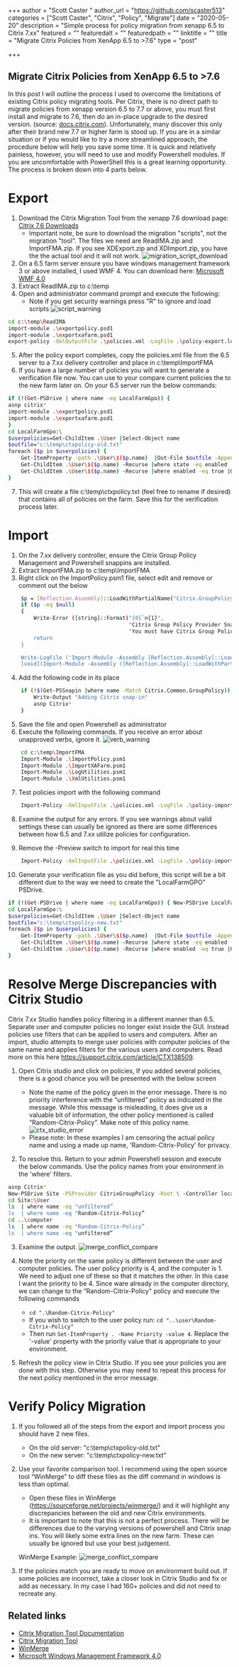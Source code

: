 +++
author = "Scott Caster	"
author_url = "https://github.com/scaster513"
categories = ["Scott Caster", "Citrix", "Policy", "Migrate"]
date = "2020-05-20"
description = "Simple process for policy migration from xenapp 6.5 to Citrix 7.xx"
featured = ""
featuredalt = ""
featuredpath = ""
linktitle = ""
title = "Migrate Citrix Policies from XenApp 6.5 to >7.6"
type = "post"

+++

## Migrate Citrix Policies from XenApp 6.5 to >7.6
In this post I will outline the process I used to overcome the limitations of existing Citrix policy migrating tools. Per Citrix, there is no direct path to migrate policies from xenapp version 6.5 to 7.7 or above, you must first install and migrate to 7.6, then do an in-place upgrade to the desired version. (source: [docs.citrix.com](https://docs.citrix.com/en-us/xenapp-and-xendesktop/7-15-ltsr/upgrade-migrate/xenapp-worker-upgrade.html)). Unfortunately, many discover this only after their brand new 7.7 or higher farm is stood up. If you are in a similar situation or if you would like to try a more streamlined approach, the procedure below will help you save some time. It is quick and relatively painless, however, you will need to use and modify Powershell modules. If you are uncomfortable with PowerShell this is a great learning opportunity. The process is broken down into 4 parts below. 

# Export
1.	Download the Citrix Migration Tool from the xenapp 7.6 download page: [Citrix 7.6 Downloads](https://www.citrix.com/downloads/xenapp/product-software/xenapp-76-enterprise-edition.html)
     * Important note, be sure to download the migration "scripts", not the migration "tool". The files we need are ReadIMA.zip and ImportFMA.zip. If you see XDExport.zip and XDImport.zip, you have the the actual tool and it will not work. 
	 ![migration_script_download](/img/2020/05/migration_script_download.png)
2.	On a 6.5 farm server ensure you have windows management framework 3 or above installed, I used WMF 4. You can download here: [Microsoft WMF 4.0](https://www.microsoft.com/en-us/download/details.aspx?id=40855)
3.	Extract ReadIMA.zip to c:\temp
4.	Open and administrator command prompt and execute the following:
     * Note if you get security warnings press "R" to ignore and load scripts
     ![script_warning](/img/2020/05/script_warning.png)

```bash
cd c:\temp\ReadIMA
import-module .\exportpolicy.psd1
import-module .\exportxafarm.psd1
export-policy -XmlOutputFile .\policies.xml -LogFile .\policy-export.log
```

5.	After the policy export completes, copy the policies.xml file from the 6.5 server to a 7.xx delivery controller and place in c:\temp\ImportFMA
6.	If you have a large number of policies you will want to generate a verification file now. You can use to your compare current policies the to the new farm later on. On your 6.5 server run the below commands: 

```bash
if (!(Get-PSDrive | where name -eq LocalFarmGpo)) { 
asnp citrix*
import-module .\exportpolicy.psd1
import-module .\exportxafarm.psd1
}
cd LocalFarmGpo:\
$userpolicies=Get-ChildItem .\User |Select-Object name
$outfile="c:\temp\ctxpolicy-old.txt"
foreach ($p in $userpolicies) {
    Get-ItemProperty -path .\User\$($p.name)  |Out-File $outfile -Append
    Get-ChildItem .\User\$($p.name) -Recurse |where state -eq enabled |Out-File $outfile -Append
    Get-ChildItem .\User\$($p.name) -Recurse |where enabled -eq true |Out-File $outfile -Append
}
```

7.	This will create a file c:\temp\ctxpolicy.txt (feel free to rename if desired) that contains all of policies on the farm. Save this for the verification process later. 


# Import
1.	On the 7.xx delivery controller, ensure the Citrix Group Policy Management and Powershell snappins are installed. 
2.	Extract ImportFMA.zip to c:\temp\ImportFMA 
3.	Right click on the ImportPolicy.psm1 file, select edit and remove or comment out the below
```bash
    $p = [Reflection.Assembly]::LoadWithPartialName("Citrix.GroupPolicy.PowerShellProvider")
    if ($p -eq $null)
    {
        Write-Error ([string]::Format("{0}`n{1}",
                                      "Citrix Group Policy Provider Snapin is not installed",
                                      "You must have Citrix Group Policy Provider Snapin installed to use this script."))
        return
    }

    Write-LogFile ('Import-Module -Assembly [Reflection.Assembly]::LoadWithPartialName("Citrix.GroupPolicy.PowerShellProvider")') 1
    [void](Import-Module -Assembly ([Reflection.Assembly]::LoadWithPartialName("Citrix.GroupPolicy.PowerShellProvider")))
```
4.	Add the following code in its place
```bash
    if (!$(Get-PSSnapin |where name -Match Citrix.Common.GroupPolicy)) {
        Write-Output "Adding Citrix snap-in"
        asnp Citrix*
    } 
```	

5.	Save the file and open Powershell as administrator
6.	Execute the following commands. If you receive an error about unapproved verbs, ignore it.
    ![verb_warning](/img/2020/05/psverb_warning.png)
```bash
	cd c:\temp\ImportFMA
	Import-Module .\ImportPolicy.psm1
	Import-Module .\ImportXAFarm.psm1
	Import-Module .\LogUtilities.psm1
	Import-Module .\XmlUtilities.psm1
```
 
7.	Test policies import with the following command 
```bash
	Import-Policy -XmlInputFile .\policies.xml -LogFile .\policy-import.log -preview
```
    
8.	Examine the output for any errors. If you see warnings about valid settings these can usually be ignored as there are some differences between how 6.5 and 7.xx utilize policies for configuration.

9.	Remove the -Preview switch to import for real this time
```bash
	Import-Policy -XmlInputFile .\policies.xml -LogFile .\policy-import.log
```
10.	Generate your verification file as you did before, this script will be a bit different due to the way we need to create the "LocalFarmGPO" PSDrive. 
```bash
if (!(Get-PSDrive | where name -eq LocalFarmGpo)) { New-PSDrive LocalFarmGpo –PSProvider CitrixGroupPolicy –Root \ -Controller localhost }
cd LocalFarmGpo:\
$userpolicies=Get-ChildItem .\User |Select-Object name
$outfile="c:\temp\ctxpolicy-new.txt"
foreach ($p in $userpolicies) {
    Get-ItemProperty -path .\User\$($p.name)  |Out-File $outfile -Append
    Get-ChildItem .\User\$($p.name) -Recurse |where state -eq enabled |Out-File $outfile -Append
    Get-ChildItem .\User\$($p.name) -Recurse |where enabled -eq true |Out-File $outfile -Append
}
```	

# Resolve Merge Discrepancies with Citrix Studio
Citrix 7.xx Studio handles policy filtering in a different manner than 6.5. Separate user and computer policies no longer exist inside the GUI. Instead policies use filters that can be applied to users and computers. After an import, studio attempts to merge user policies with computer policies of the same name and applies filters for the various users and computers. Read more on this here https://support.citrix.com/article/CTX138509. 
1.	Open Citrix studio and click on policies, If you added several policies, there is a good chance you will be presented with the below screen 
    *	Note the name of the policy given in the error message. There is no priority interference with the “unfiltered” policy as indicated in the message. While this message is misleading, it does give us a valuable bit of information, the other policy mentioned is called “Random-Citrix-Policy”. Make note of this policy name. 
    ![ctx_studio_error](/img/2020/05/ctx_studio_error.png)
    * Please note: In these examples I am censoring the actual policy name and using a made up name, 'Random-Citrix-Policy' for privacy. 

2.	To resolve this. Return to your admin Powershell session and execute the below commands. Use the policy names from your environment in the 'where' filters. 

```bash
asnp Citrix*
New-PSDrive Site -PSProvider CitrixGroupPolicy -Root \ -Controller localhost
cd Site:\User
ls  | where name -eq "unfiltered”
ls  | where name -eq "Random-Citrix-Policy”
cd ..\computer
ls  | where name -eq "Random-Citrix-Policy”
ls  | where name -eq "unfiltered”
 ```

3.  Examine the output. 
    ![merge_conflict_compare](/img/2020/05/merge_conflict_compare.png)

4.  Note the priority on the same policy is different between the user and computer policies. The user policy priority is 4, and the computer is 1. We need to adjust one of these so that it matches the other. In this case I want the priority to be 4.
Since ware already in the computer directory, we can change to the “Random-Citrix-Policy" policy and execute the following commands 
    * `cd ".\Random-Citrix-Policy"` 
    * If you wish to switch to the user policy run: `cd "..\user\Random-Citrix-Policy"`
    * Then run `Set-ItemProperty . -Name Priority -value 4`. Replace the '-value' property with the priority value that is appropriate to your environment.

5.	Refresh the policy view in Citrix Studio. If you see your policies you are done with this step. Otherwise you may need to repeat this process for the next policy mentioned in the error message. 

# Verify Policy Migration 
1. If you followed all of the steps from the export and import process you should have 2 new files. 
    * On the old server: "c:\temp\ctxpolicy-old.txt"
    * On the new server: "c:\temp\ctxpolicy-new.txt"

2. Use your favorite comparison tool. I recommend using the open source tool “WinMerge” to diff these files as the diff command in windows is less than optimal. 
    * Open these files in WinMerge (https://sourceforge.net/projects/winmerge/) and it will highlight any discrepancies between the old and new Citrix environments. 
    * It is important to note that this is not a perfect process. There will be differences due to the varying versions of powershell and Citrix snap ins. You will likely some extra lines on the new farm. These can usually be ignored but use your best judgement. 

    WinMerge Example:
	![merge_conflict_compare](/img/2020/05/winmerge_example.png)

3. If the policies match you are ready to move on environment build out. If some policies are incorrect, take a closer look in Citrix Studio and fix or add as necessary. In my case I had 160+ policies and did not need to recreate any. 

## Related links 
* [Citrix Migration Tool Documentation](https://docs.citrix.com/en-us/xenapp-and-xendesktop/7-15-ltsr/upgrade-migrate/xenapp-worker-upgrade.html)
* [Citrix Migration Tool](https://www.citrix.com/downloads/xenapp/product-software/xenapp-76-enterprise-edition.html)
* [WinMerge](https://winmerge.org/?lang=en)
* [Microsoft Windows Management Framework 4.0](https://www.microsoft.com/en-us/download/details.aspx?id=40855)